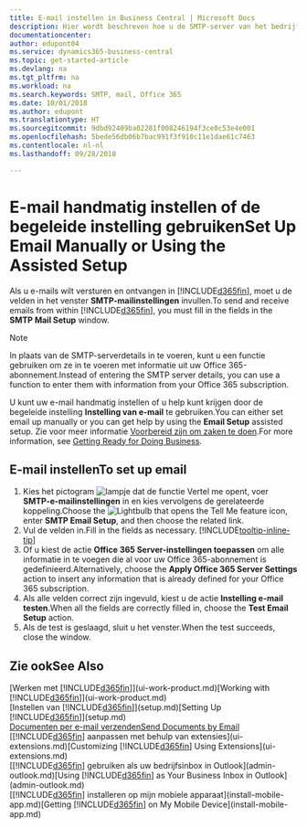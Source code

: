 ```yaml
---
title: E-mail instellen in Business Central | Microsoft Docs
description: Hier wordt beschreven hoe u de SMTP-server van het bedrijf gebruikt om e-mailberichten te verzenden en ontvangen binnen Business Central, of hoe u de e-mailserverinstellingen gebruikt die met het Office 365-abonnement zijn gemaakt.
documentationcenter: 
author: edupont04
ms.service: dynamics365-business-central
ms.topic: get-started-article
ms.devlang: na
ms.tgt_pltfrm: na
ms.workload: na
ms.search.keywords: SMTP, mail, Office 365
ms.date: 10/01/2018
ms.author: edupont
ms.translationtype: HT
ms.sourcegitcommit: 9dbd92409ba02281f008246194f3ce0c53e4e001
ms.openlocfilehash: 5bede56db06b7bac991f3f910c11e1dae61c7463
ms.contentlocale: nl-nl
ms.lasthandoff: 09/28/2018

---
```

# <a name="set-up-email-manually-or-using-the-assisted-setup"></a><span data-ttu-id="b5fc5-103">E-mail handmatig instellen of de begeleide instelling gebruiken</span><span class="sxs-lookup"><span data-stu-id="b5fc5-103">Set Up Email Manually or Using the Assisted Setup</span></span>
<span data-ttu-id="b5fc5-104">Als u e-mails wilt versturen en ontvangen in [!INCLUDE[d365fin](includes/d365fin_md.md)], moet u de velden in het venster **SMTP-mailinstellingen** invullen.</span><span class="sxs-lookup"><span data-stu-id="b5fc5-104">To send and receive emails from within [!INCLUDE[d365fin](includes/d365fin_md.md)], you must fill in the fields in the **SMTP Mail Setup** window.</span></span>

> [!NOTE]  
>   <span data-ttu-id="b5fc5-105">In plaats van de SMTP-serverdetails in te voeren, kunt u een functie gebruiken om ze in te voeren met informatie uit uw Office 365-abonnement.</span><span class="sxs-lookup"><span data-stu-id="b5fc5-105">Instead of entering the SMTP server details, you can use a function to enter them with information from your Office 365 subscription.</span></span>

<span data-ttu-id="b5fc5-106">U kunt uw e-mail handmatig instellen of u help kunt krijgen door de begeleide instelling **Instelling van e-mail** te gebruiken.</span><span class="sxs-lookup"><span data-stu-id="b5fc5-106">You can either set email up manually or you can get help by using the **Email Setup** assisted setup.</span></span> <span data-ttu-id="b5fc5-107">Zie voor meer informatie [Voorbereid zijn om zaken te doen](ui-get-ready-business.md).</span><span class="sxs-lookup"><span data-stu-id="b5fc5-107">For more information, see [Getting Ready for Doing Business](ui-get-ready-business.md).</span></span>  

## <a name="to-set-up-email"></a><span data-ttu-id="b5fc5-108">E-mail instellen</span><span class="sxs-lookup"><span data-stu-id="b5fc5-108">To set up email</span></span>
1. <span data-ttu-id="b5fc5-109">Kies het pictogram ![lampje dat de functie Vertel me opent](media/ui-search/search_small.png "Vertel me wat u wilt doen"), voer **SMTP-e-mailinstellingen** in en kies vervolgens de gerelateerde koppeling.</span><span class="sxs-lookup"><span data-stu-id="b5fc5-109">Choose the ![Lightbulb that opens the Tell Me feature](media/ui-search/search_small.png "Tell me what you want to do") icon, enter **SMTP Email Setup**, and then choose the related link.</span></span>
2. <span data-ttu-id="b5fc5-110">Vul de velden in.</span><span class="sxs-lookup"><span data-stu-id="b5fc5-110">Fill in the fields as necessary.</span></span> [!INCLUDE[tooltip-inline-tip](includes/tooltip-inline-tip_md.md)]
3. <span data-ttu-id="b5fc5-111">Of u kiest de actie **Office 365 Server-instellingen toepassen** om alle informatie in te voegen die al voor uw Office 365-abonnement is gedefinieerd.</span><span class="sxs-lookup"><span data-stu-id="b5fc5-111">Alternatively, choose the **Apply Office 365 Server Settings** action to insert any information that is already defined for your Office 365 subscription.</span></span>
4. <span data-ttu-id="b5fc5-112">Als alle velden correct zijn ingevuld, kiest u de actie **Instelling e-mail testen**.</span><span class="sxs-lookup"><span data-stu-id="b5fc5-112">When all the fields are correctly filled in, choose the **Test Email Setup** action.</span></span>
5. <span data-ttu-id="b5fc5-113">Als de test is geslaagd, sluit u het venster.</span><span class="sxs-lookup"><span data-stu-id="b5fc5-113">When the test succeeds, close the window.</span></span>

## <a name="see-also"></a><span data-ttu-id="b5fc5-114">Zie ook</span><span class="sxs-lookup"><span data-stu-id="b5fc5-114">See Also</span></span>  
<span data-ttu-id="b5fc5-115">[Werken met [!INCLUDE[d365fin](includes/d365fin_md.md)]](ui-work-product.md)</span><span class="sxs-lookup"><span data-stu-id="b5fc5-115">[Working with [!INCLUDE[d365fin](includes/d365fin_md.md)]](ui-work-product.md)</span></span>  
<span data-ttu-id="b5fc5-116">[Instellen van [!INCLUDE[d365fin](includes/d365fin_md.md)]](setup.md)</span><span class="sxs-lookup"><span data-stu-id="b5fc5-116">[Setting Up [!INCLUDE[d365fin](includes/d365fin_md.md)]](setup.md)</span></span>  
[<span data-ttu-id="b5fc5-117">Documenten per e-mail verzenden</span><span class="sxs-lookup"><span data-stu-id="b5fc5-117">Send Documents by Email</span></span>](ui-how-send-documents-email.md)  
<span data-ttu-id="b5fc5-118">[[!INCLUDE[d365fin](includes/d365fin_md.md)] aanpassen met behulp van extensies](ui-extensions.md)</span><span class="sxs-lookup"><span data-stu-id="b5fc5-118">[Customizing [!INCLUDE[d365fin](includes/d365fin_md.md)] Using Extensions](ui-extensions.md)</span></span>  
<span data-ttu-id="b5fc5-119">[[!INCLUDE[d365fin](includes/d365fin_md.md)] gebruiken als uw bedrijfsinbox in Outlook](admin-outlook.md)</span><span class="sxs-lookup"><span data-stu-id="b5fc5-119">[Using [!INCLUDE[d365fin](includes/d365fin_md.md)] as Your Business Inbox in Outlook](admin-outlook.md)</span></span>  
<span data-ttu-id="b5fc5-120">[[!INCLUDE[d365fin](includes/d365fin_md.md)] installeren op mijn mobiele apparaat](install-mobile-app.md)</span><span class="sxs-lookup"><span data-stu-id="b5fc5-120">[Getting [!INCLUDE[d365fin](includes/d365fin_md.md)] on My Mobile Device](install-mobile-app.md)</span></span>

